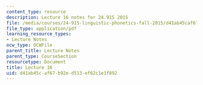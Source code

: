 ```yaml
---
content_type: resource
description: Lecture 16 notes for 24.915 2015
file: /media/courses/24-915-linguistic-phonetics-fall-2015/d41ab45caf67b92ed513ef62c1e1f892_MIT24_915F15_lec16.pdf
file_type: application/pdf
learning_resource_types:
- Lecture Notes
ocw_type: OCWFile
parent_title: Lecture Notes
parent_type: CourseSection
resourcetype: Document
title: Lecture 16
uid: d41ab45c-af67-b92e-d513-ef62c1e1f892
---
```

